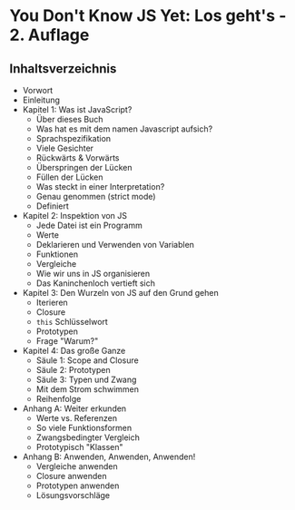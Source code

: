 # You Don't Know JS Yet: Los geht's - 2. Auflage

## Inhaltsverzeichnis

-   Vorwort
-   Einleitung
-   Kapitel 1: Was ist JavaScript?
    -   Über dieses Buch
    -   Was hat es mit dem namen Javascript aufsich?
    -   Sprachspezifikation
    -   Viele Gesichter
    -   Rückwärts & Vorwärts
    -   Überspringen der Lücken
    -   Füllen der Lücken
    -   Was steckt in einer Interpretation?
    -   Genau genommen (strict mode)
    -   Definiert
-   Kapitel 2: Inspektion von JS
    -   Jede Datei ist ein Programm
    -   Werte
    -   Deklarieren und Verwenden von Variablen
    -   Funktionen
    -   Vergleiche
    -   Wie wir uns in JS organisieren
    -   Das Kaninchenloch vertieft sich
-   Kapitel 3: Den Wurzeln von JS auf den Grund gehen
    -   Iterieren
    -   Closure
    -   `this` Schlüsselwort
    -   Prototypen
    -   Frage "Warum?"
-   Kapitel 4: Das große Ganze
    -   Säule 1: Scope and Closure
    -   Säule 2: Prototypen
    -   Säule 3: Typen und Zwang
    -   Mit dem Strom schwimmen
    -   Reihenfolge
-   Anhang A: Weiter erkunden
    -   Werte vs. Referenzen
    -   So viele Funktionsformen
    -   Zwangsbedingter Vergleich
    -   Prototypisch "Klassen"
-   Anhang B: Anwenden, Anwenden, Anwenden!
    -   Vergleiche anwenden
    -   Closure anwenden
    -   Prototypen anwenden
    -   Lösungsvorschläge
